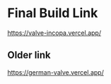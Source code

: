 # Final Build Link

https://valve-incopa.vercel.app/

## Older link
https://german-valve.vercel.app/
